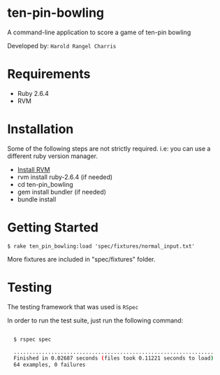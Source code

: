 ten-pin-bowling
===================
A command-line application to score a game of  ten-pin bowling

Developed by: `Harold Rangel Charris`

# Requirements

* Ruby 2.6.4
* RVM

# Installation

Some of the following steps are not strictly required. i.e: you can use a different ruby version manager.

* [Install RVM](https://rvm.io/rvm/install)
* rvm install ruby-2.6.4 (if needed)
* cd ten-pin_bowling
* gem install bundler (if needed)
* bundle install

# Getting Started

``
  $ rake ten_pin_bowling:load 'spec/fixtures/normal_input.txt'
``

More fixtures are included in "spec/fixtures" folder.

# Testing

The testing framework that was used is `RSpec`

In order to run the test suite, just run the following command:

```sh

  $ rspec spec

  ................................................................
  Finished in 0.02687 seconds (files took 0.11221 seconds to load)
  64 examples, 0 failures
```
